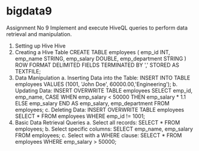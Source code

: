 # bigdata9
Assignment No 9
Implement and execute HiveQL queries to perform data retrieval and manipulation.
1. Setting up Hive
Hive
2. Creating a Hive Table
CREATE TABLE employees (
emp_id INT,
emp_name STRING,
emp_salary DOUBLE,
emp_department STRING
) ROW FORMAT DELIMITED
FIELDS TERMINATED BY ','
STORED AS TEXTFILE;
3. Data Manipulation
a. Inserting Data into the Table:
INSERT INTO TABLE employees VALUES (1001, 'John Doe', 60000.00,'Engineering');
b. Updating Data:
INSERT OVERWRITE TABLE employees
SELECT emp_id, emp_name, CASE
WHEN emp_salary < 50000 THEN emp_salary * 1.1
ELSE emp_salary
END AS emp_salary,
emp_department
FROM employees;
c. Deleting Data:
INSERT OVERWRITE TABLE employees
SELECT * FROM employees WHERE emp_id != 1001;
4. Basic Data Retrieval Queries
a. Select all records:
SELECT * FROM employees;
b. Select specific columns:
SELECT emp_name, emp_salary FROM employees;
c. Select with a WHERE clause:
SELECT * FROM employees WHERE emp_salary > 50000;
